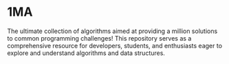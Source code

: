 # 1MA
The ultimate collection of algorithms aimed at providing a million solutions to common programming challenges! This repository serves as a comprehensive resource for developers, students, and enthusiasts eager to explore and understand algorithms and data structures.
